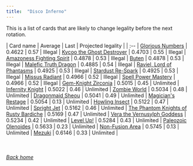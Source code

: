 ```yaml
---
title:  "Disco Inferno"
---
```


This is a list of cards that are likely to change legality before the next rotation.

| Card name | Average | Last | Projected legality |
| :-- |
[Glorious Numbers](https://db.ygoprodeck.com/card/?search=Glorious%20Numbers) | 0.4622 | 0.57 | Illegal |
[Kycoo the Ghost Destroyer](https://db.ygoprodeck.com/card/?search=Kycoo%20the%20Ghost%20Destroyer) | 0.4703 | 0.55 | Illegal |
[Amazoness Fighting Spirit](https://db.ygoprodeck.com/card/?search=Amazoness%20Fighting%20Spirit) | 0.4878 | 0.53 | Illegal |
[Buten](https://db.ygoprodeck.com/card/?search=Buten) | 0.4878 | 0.53 | Illegal |
[Malefic Truth Dragon](https://db.ygoprodeck.com/card/?search=Malefic%20Truth%20Dragon) | 0.4885 | 0.54 | Illegal |
[Raviel, Lord of Phantasms](https://db.ygoprodeck.com/card/?search=Raviel,%20Lord%20of%20Phantasms) | 0.4925 | 0.53 | Illegal |
[Stardust Re-Spark](https://db.ygoprodeck.com/card/?search=Stardust%20Re-Spark) | 0.4925 | 0.53 | Illegal |
[Missus Radiant](https://db.ygoprodeck.com/card/?search=Missus%20Radiant) | 0.4966 | 0.52 | Illegal |
[Spell Power Mastery](https://db.ygoprodeck.com/card/?search=Spell%20Power%20Mastery) | 0.4966 | 0.52 | Illegal |
[Gem-Knight Zirconia](https://db.ygoprodeck.com/card/?search=Gem-Knight%20Zirconia) | 0.5015 | 0.45 | Unlimited |
[Infernity Knight](https://db.ygoprodeck.com/card/?search=Infernity%20Knight) | 0.5022 | 0.46 | Unlimited |
[Zombie World](https://db.ygoprodeck.com/card/?search=Zombie%20World) | 0.5034 | 0.48 | Unlimited |
[Dragonmaid Sheou](https://db.ygoprodeck.com/card/?search=Dragonmaid%20Sheou) | 0.5041 | 0.49 | Unlimited |
[Magician's Restage](https://db.ygoprodeck.com/card/?search=Magician's%20Restage) | 0.5054 | 0.13 | Unlimited |
[Howling Insect](https://db.ygoprodeck.com/card/?search=Howling%20Insect) | 0.5122 | 0.47 | Unlimited |
[Spright Jet](https://db.ygoprodeck.com/card/?search=Spright%20Jet) | 0.5162 | 0.46 | Unlimited |
[The Phantom Knights of Rusty Bardiche](https://db.ygoprodeck.com/card/?search=The%20Phantom%20Knights%20of%20Rusty%20Bardiche) | 0.5169 | 0.47 | Unlimited |
[Vera the Vernusylph Goddess](https://db.ygoprodeck.com/card/?search=Vera%20the%20Vernusylph%20Goddess) | 0.5234 | 0.42 | Unlimited |
[Level Up!](https://db.ygoprodeck.com/card/?search=Level%20Up!) | 0.5284 | 0.43 | Unlimited |
[Paleozoic Olenoides](https://db.ygoprodeck.com/card/?search=Paleozoic%20Olenoides) | 0.5633 | 0.23 | Unlimited |
[Non-Fusion Area](https://db.ygoprodeck.com/card/?search=Non-Fusion%20Area) | 0.5745 | 0.13 | Unlimited |
[Mezuki](https://db.ygoprodeck.com/card/?search=Mezuki) | 0.6146 | 0.33 | Unlimited |

<br>

###### [Back home](index)